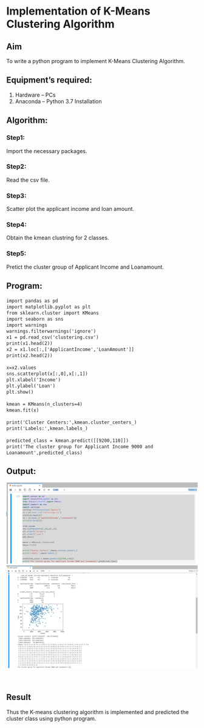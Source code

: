 # Implementation of K-Means Clustering Algorithm
## Aim
To write a python program to implement K-Means Clustering Algorithm.
## Equipment’s required:
1.	Hardware – PCs
2.	Anaconda – Python 3.7 Installation

## Algorithm:

### Step1:
Import the necessary packages.

### Step2:
Read the csv file.

### Step3:
Scatter plot the applicant income and loan amount.

### Step4:
Obtain the kmean clustring for 2 classes.

### Step5:
Pretict the cluster group of Applicant Income and Loanamount.

## Program:
```
import pandas as pd
import matplotlib.pyplot as plt
from sklearn.cluster import KMeans
import seaborn as sns
import warnings
warnings.filterwarnings('ignore')
x1 = pd.read_csv('clustering.csv')
print(x1.head(2))
x2 = x1.loc[:,['ApplicantIncome','LoanAmount']]
print(x2.head(2))

x=x2.values
sns.scatterplot(x[:,0],x[:,1])
plt.xlabel('Income')
plt.ylabel('Loan')
plt.show()

kmean = KMeans(n_clusters=4)
kmean.fit(x)

print('Cluster Centers:',kmean.cluster_centers_)
print('Labels:',kmean.labels_)

predicted_class = kmean.predict([[9200,110]])
print('The cluster group for Applicant Income 9000 and Loanamount',predicted_class)

```
## Output:
![github logo](kean.jpg)
![github logo](mean.jpg)

<br>

## Result
Thus the K-means clustering algorithm is implemented and predicted the cluster class using python program.